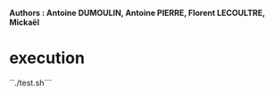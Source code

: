 **Authors : Antoine DUMOULIN, Antoine PIERRE, Florent LECOULTRE, Mickaël**

# execution


``./test.sh```
